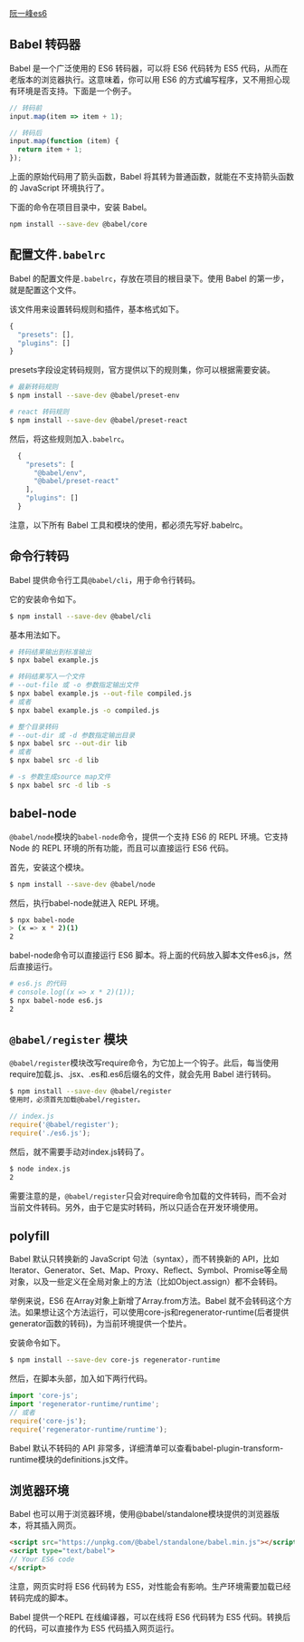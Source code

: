 [阮一峰es6]('https://wangdoc.com/es6/')
## Babel 转码器
Babel 是一个广泛使用的 ES6 转码器，可以将 ES6 代码转为 ES5 代码，从而在老版本的浏览器执行。这意味着，你可以用 ES6 的方式编写程序，又不用担心现有环境是否支持。下面是一个例子。
```js
// 转码前
input.map(item => item + 1);

// 转码后
input.map(function (item) {
  return item + 1;
});
```
上面的原始代码用了箭头函数，Babel 将其转为普通函数，就能在不支持箭头函数的 JavaScript 环境执行了。

下面的命令在项目目录中，安装 Babel。
```sh
npm install --save-dev @babel/core
```
## 配置文件`.babelrc`
Babel 的配置文件是`.babelrc`，存放在项目的根目录下。使用 Babel 的第一步，就是配置这个文件。

该文件用来设置转码规则和插件，基本格式如下。
```js
{
  "presets": [],
  "plugins": []
}
```
presets字段设定转码规则，官方提供以下的规则集，你可以根据需要安装。
```sh
# 最新转码规则
$ npm install --save-dev @babel/preset-env

# react 转码规则
$ npm install --save-dev @babel/preset-react
```
然后，将这些规则加入`.babelrc`。
```js
  {
    "presets": [
      "@babel/env",
      "@babel/preset-react"
    ],
    "plugins": []
  }
```
注意，以下所有 Babel 工具和模块的使用，都必须先写好.babelrc。

## 命令行转码
Babel 提供命令行工具`@babel/cli`，用于命令行转码。

它的安装命令如下。
```sh
$ npm install --save-dev @babel/cli
```
基本用法如下。
```sh
# 转码结果输出到标准输出
$ npx babel example.js

# 转码结果写入一个文件
# --out-file 或 -o 参数指定输出文件
$ npx babel example.js --out-file compiled.js
# 或者
$ npx babel example.js -o compiled.js

# 整个目录转码
# --out-dir 或 -d 参数指定输出目录
$ npx babel src --out-dir lib
# 或者
$ npx babel src -d lib

# -s 参数生成source map文件
$ npx babel src -d lib -s
```
## babel-node
`@babel/node`模块的`babel-node`命令，提供一个支持 ES6 的 REPL 环境。它支持 Node 的 REPL 环境的所有功能，而且可以直接运行 ES6 代码。

首先，安装这个模块。
```sh
$ npm install --save-dev @babel/node
```
然后，执行babel-node就进入 REPL 环境。
```sh
$ npx babel-node
> (x => x * 2)(1)
2
```
babel-node命令可以直接运行 ES6 脚本。将上面的代码放入脚本文件es6.js，然后直接运行。
```sh
# es6.js 的代码
# console.log((x => x * 2)(1));
$ npx babel-node es6.js
2
```
## `@babel/register` 模块
`@babel/register`模块改写require命令，为它加上一个钩子。此后，每当使用require加载.js、.jsx、.es和.es6后缀名的文件，就会先用 Babel 进行转码。
```sh
$ npm install --save-dev @babel/register
使用时，必须首先加载@babel/register。
```
```js
// index.js
require('@babel/register');
require('./es6.js');
```
然后，就不需要手动对index.js转码了。
```sh
$ node index.js
2
```
需要注意的是，`@babel/register`只会对require命令加载的文件转码，而不会对当前文件转码。另外，由于它是实时转码，所以只适合在开发环境使用。

## polyfill
Babel 默认只转换新的 JavaScript 句法（syntax），而不转换新的 API，比如Iterator、Generator、Set、Map、Proxy、Reflect、Symbol、Promise等全局对象，以及一些定义在全局对象上的方法（比如Object.assign）都不会转码。

举例来说，ES6 在Array对象上新增了Array.from方法。Babel 就不会转码这个方法。如果想让这个方法运行，可以使用core-js和regenerator-runtime(后者提供generator函数的转码)，为当前环境提供一个垫片。

安装命令如下。
```sh
$ npm install --save-dev core-js regenerator-runtime
```
然后，在脚本头部，加入如下两行代码。
```js
import 'core-js';
import 'regenerator-runtime/runtime';
// 或者
require('core-js');
require('regenerator-runtime/runtime');
```
Babel 默认不转码的 API 非常多，详细清单可以查看babel-plugin-transform-runtime模块的definitions.js文件。

## 浏览器环境
Babel 也可以用于浏览器环境，使用@babel/standalone模块提供的浏览器版本，将其插入网页。
```html
<script src="https://unpkg.com/@babel/standalone/babel.min.js"></script>
<script type="text/babel">
// Your ES6 code
</script>
```
注意，网页实时将 ES6 代码转为 ES5，对性能会有影响。生产环境需要加载已经转码完成的脚本。

Babel 提供一个REPL 在线编译器，可以在线将 ES6 代码转为 ES5 代码。转换后的代码，可以直接作为 ES5 代码插入网页运行。